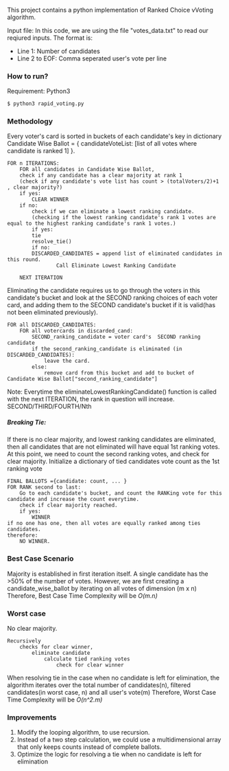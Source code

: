 This project contains a python implementation of Ranked Choice vVoting algorithm.

Input file: In this code, we are using the file "votes_data.txt" to read our reqiured inputs. The format is:
- Line 1: Number of candidates
- Line 2 to EOF: Comma seperated user's vote per line


### How to run?
Requirement: Python3

```sh
$ python3 rapid_voting.py
```

### Methodology
Every voter's card is sorted in buckets of each candidate's key in dictionary
Candidate Wise Ballot = { candidateVoteList: [list of all votes where candidate is ranked 1] }.

    FOR n ITERATIONS:
        FOR all candidates in Candidate Wise Ballot,
		check if any candidate has a clear majority at rank 1
		(check if any candidate's vote list has count > (totalVoters/2)+1 , clear majority?)
		if yes:
		    CLEAR WINNER
		if no:
		    check if we can eliminate a lowest ranking candidate. 
		    (checking if the lowest ranking candidate's rank 1 votes are equal to the highest ranking candidate's rank 1 votes.)
		    if yes:
			tie
			resolve_tie()
		    if no:
			DISCARDED_CANDIDATES = append list of eliminated candidates in this round.
					Call Eliminate Lowest Ranking Candidate 

        NEXT ITERATION


Eliminating the candidate requires us to go through the voters in this candidate's bucket and look at the SECOND ranking choices of each voter card, and adding them to the SECOND candidate's bucket if it is valid(has not been eliminated previously).

    FOR all DISCARDED_CANDIDATES:
    	FOR all votercards in discarded_cand:
    		SECOND_ranking_candidate = voter card's  SECOND ranking candidate
    		if the second_ranking_candidate is eliminated (in DISCARDED_CANDIDATES):
    			leave the card.
    		else:
    			remove card from this bucket and add to bucket of Candidate Wise Ballot["second_ranking_candidate"]

Note: Everytime the eliminateLowestRankingCandidate() function is called with the next ITERATION, the rank in question will increase. SECOND/THIRD/FOURTH/Nth

##### Breaking Tie:
If there is no clear majority, and lowest ranking candidates are eliminated, then all candidates that are not eliminated will have equal 1st ranking votes. 
At this point, we need to count the second ranking votes, and check for clear majority. 
Initialize a dictionary of tied candidates vote count as the 1st ranking vote

    FINAL BALLOTS ={candidate: count, ... }
    FOR RANK second to last:
	    Go to each candidate's bucket, and count the RANKing vote for this candidate and increase the count everytime.
	    check if clear majority reached.
	    if yes:
		    WINNER
    if no one has one, then all votes are equally ranked among ties candidates.
    therefore:
    	NO WINNER.


### Best Case Scenario
Majority is established in first iteration itself. A single candidate has the >50% of the number of votes.
However, we are first creating a candidate_wise_ballot by iterating on all votes of dimension (m x n)
Therefore, Best Case Time Complexity will be *O(m.n)*

### Worst case
No clear majority.

    Recursively 
    	checks for clear winner, 
    		eliminate candidate
    			calculate tied ranking votes
    				check for clear winner

When resolving tie in the case when no candidate is left for elimination, the algorithm iterates over the total number of candidates(n), filtered candidates(in worst case, n) and all  user's vote(m)
Therefore, Worst Case Time Complexity will be *O(n^2.m)*


### Improvements
1. Modify the looping algorithm, to use recursion.
2. Instead of a two step calculation, we could use a multidimensional array that only keeps counts instead of complete ballots.
3. Optimize the logic for resolving a tie when no candidate is left for elimination

